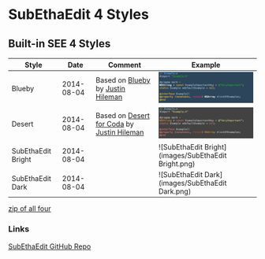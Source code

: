 # SubEthaEdit 4 Styles

## Built-in SEE 4 Styles

Style | Date |  Comment | Example
------|------|----------|----------
Blueby | 2014-08-04 | Based on [Blueby](http://justinhileman.info/coda-colors/) by [Justin Hileman](http://justinhileman.com) | ![Blueby](images/Blueby.png)
Desert | 2014-08-04 | Based on [Desert for Coda](http://justinhileman.info/coda-colors/) by [Justin Hileman](http://justinhileman.com) | ![Desert](images/Desert.png)
SubEthaEdit Bright | 2014-08-04 | | ![SubEthaEdit Bright](images/SubEthaEdit Bright.png)
SubEthaEdit Dark | 2014-08-04 | | ![SubEthaEdit Dark](images/SubEthaEdit Dark.png)

[zip of all four](../../../raw/master/Styles/zipped/built_in_see_styles.zip)

### Links
[SubEthaEdit GitHub Repo](https://github.com/codingmonkeys/SubEthaEdit) 

